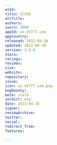 ```yaml
---
wsId: 
title: CCUSD
altTitle: 
authors: 
users: 1000
appId: us.dt777.com
appCountry: 
released: 2022-04-20
updated: 2022-04-20
version: 1.0.9
stars: 
ratings: 
reviews: 
size: 
website: 
repository: 
issue: 
icon: us.dt777.com.png
bugbounty: 
meta: stale
verdict: wip
date: 2023-04-16
signer: 
reviewArchive: 
twitter: 
social: 
redirect_from: 
features: 

---
```


